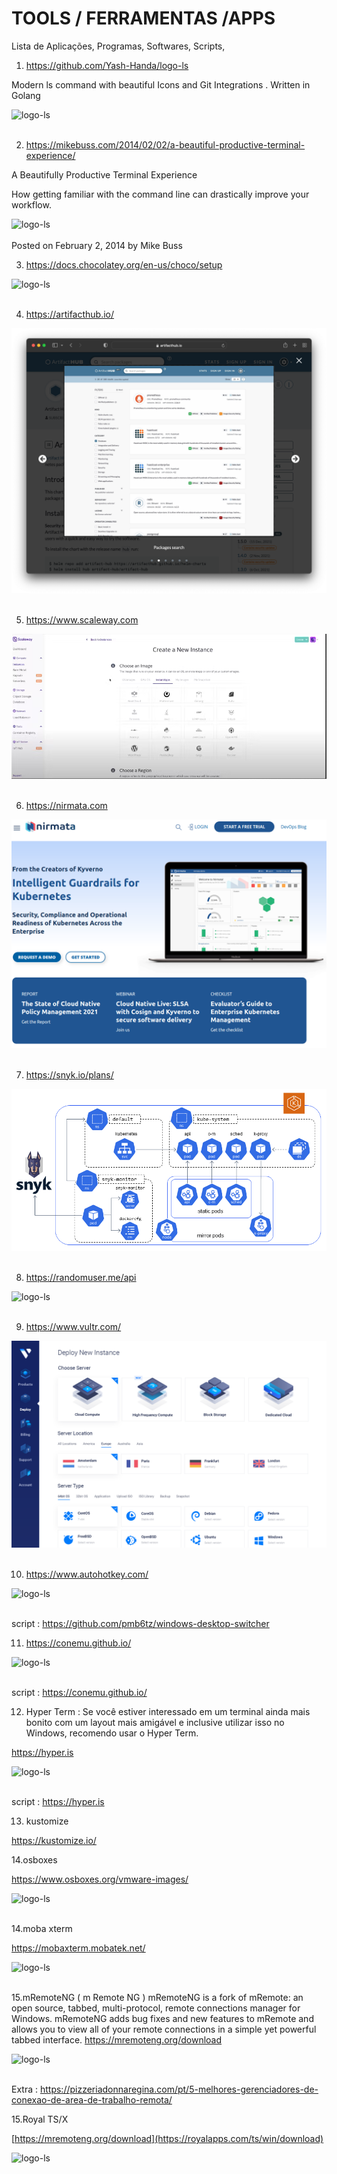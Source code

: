 # TOOLS / FERRAMENTAS /APPS
Lista de Aplicações, Programas, Softwares, Scripts, 


1. https://github.com/Yash-Handa/logo-ls

Modern ls command with beautiful Icons and Git Integrations . Written in Golang

<div>
  <span align="center">
  <img alt="logo-ls" title="logo-ls" src="https://raw.githubusercontent.com/Yash-Handa/logo-ls/master/.github/images/ls.png">
    </span>
</div><br>

2. https://mikebuss.com/2014/02/02/a-beautiful-productive-terminal-experience/

A Beautifully Productive Terminal Experience

How getting familiar with the command line can drastically improve your workflow.
<div>
  <span align="center">
    <img alt="logo-ls" title="logo-ls" src="https://d1dtl6c2x4cczo.cloudfront.net/assets/images/posts/a-beautiful-productive-terminal-experience/cover.png">
   </span>
</div><br>
Posted on February 2, 2014 by Mike Buss


3. https://docs.chocolatey.org/en-us/choco/setup
  
  <div>
  <span align="center">
  <img alt="logo-ls" title="logo-ls" src="https://chocolatey.org/assets/images/global-shared/logo-square.svg">
    </span>
</div><br>

4. https://artifacthub.io/
<div>
  <span align="center">
  <img alt="logo-ls" title="logo-ls" src="https://github.com/lourranio/tools/blob/75163aad231cf017f8279ae07d0f6e10b3e173ef/img/display.png">
    </span>
</div><br>

5. https://www.scaleway.com
<div>
  <span align="center">
  <img alt="logo-ls" title="logo-ls" src="https://github.com/lourranio/tools/blob/6b162ba182fa59f73db38d4d4e5a30e830824ac5/img/scaleway.PNG">
    </span>
</div><br>

6. https://nirmata.com
<div>
  <span align="center">
  <img alt="logo-ls" title="logo-ls" src="https://github.com/lourranio/tools/blob/a8e3a6111bc64af53952e834cb4ead54cd7d3acc/img/nirmata.png">
    </span>
</div><br>

7. https://snyk.io/plans/
<div>
  <span align="center">
  <img alt="logo-ls" title="logo-ls" src="https://github.com/lourranio/tools/blob/c811d5f8003765058f9e19b42bea4c7a5eb2016f/img/snyk.png">
    </span>
</div><br>

8. https://randomuser.me/api
<div>
  <span align="center">
  <img alt="logo-ls" title="logo-ls" src="https://miro.medium.com/max/1400/1*EEn-tB8M38krdKQuuTR-9Q.png">
    </span>
</div><br>

9. https://www.vultr.com/
<div>
  <span align="center">
  <img alt="logo-ls" title="logo-ls" src="https://github.com/lourranio/tools/blob/40662d866d4f9b97702a413206594f593eb263b3/img/vultr.png">
    </span>
</div><br>

10. https://www.autohotkey.com/
<div>
  <span align="center">
  <img alt="logo-ls" title="logo-ls" src="https://www.wikihow.com/images/thumb/4/40/9830772-1.jpg/v4-728px-9830772-1.jpg.webp">
    </span>
</div><br>

script : https://github.com/pmb6tz/windows-desktop-switcher


11. https://conemu.github.io/
<div>
  <span align="center">
  <img alt="logo-ls" title="logo-ls" src="https://conemu.github.io/img/ConEmu-Maximus5.png">
    </span>
</div><br>

script : https://conemu.github.io/

12. Hyper Term : Se você estiver interessado em um terminal ainda mais bonito com um layout mais amigável e inclusive utilizar isso no Windows, recomendo usar o Hyper Term.

https://hyper.is
<div>
  <span align="center">
  <img alt="logo-ls" title="logo-ls" src="https://hyper.is/_next/image?url=%2Fstore%2Fverminal.png&w=1920&q=75">
    </span>
</div><br>

script : https://hyper.is

13. kustomize

https://kustomize.io/

14.osboxes

https://www.osboxes.org/vmware-images/
<div>
  <span align="center">
  <img alt="logo-ls" title="logo-ls" src="https://www.osboxes.org/wp-content/uploads/2020/05/slide-vb-ok.jpg">
    </span>
</div><br>

14.moba xterm

https://mobaxterm.mobatek.net/
<div>
  <span align="center">
  <img alt="logo-ls" title="logo-ls" src="https://mobaxterm.mobatek.net/img/moba/features/feature-terminal.png">
    </span>
</div><br>

15.mRemoteNG ( m Remote NG  ) 
mRemoteNG is a fork of mRemote: an open source, tabbed, multi-protocol, remote connections manager for Windows. mRemoteNG adds bug fixes and new features to mRemote and allows you to view all of your remote connections in a simple yet powerful tabbed interface.
https://mremoteng.org/download
<div>
  <span align="center">
  <img alt="logo-ls" title="logo-ls" src="https://mremoteng.org/images/lightbox.png">
    </span>
</div><br>

Extra : https://pizzeriadonnaregina.com/pt/5-melhores-gerenciadores-de-conexao-de-area-de-trabalho-remota/

15.Royal TS/X

[https://mremoteng.org/download](https://royalapps.com/ts/win/download)

<div>
  <span align="center">
  <img alt="logo-ls" title="logo-ls" src="https://activedirectorypro.com/wp-content/uploads/2018/04/royalTS.jpg">
    </span>
</div><br>
